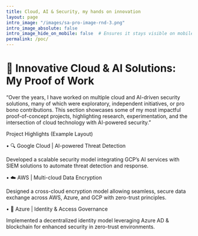 ```yaml
---
title: Cloud, AI & Security, my hands on innovation
layout: page
intro_image: "/images/sa-pro-image-rnd-3.png"
intro_image_absolute: false
intro_image_hide_on_mobile: false  # Ensures it stays visible on mobile
permalink: /poc/
---
```

# 🚀 Innovative Cloud & AI Solutions: My Proof of Work 

 

“Over the years, I have worked on multiple cloud and AI-driven security solutions, many of which were exploratory, independent initiatives, or pro bono contributions. This section showcases some of my most impactful proof-of-concept projects, highlighting research, experimentation, and the intersection of cloud technology with AI-powered security.” 

 
 

Project Highlights (Example Layout) 

• 🔍 Google Cloud | AI-powered Threat Detection 

Developed a scalable security model integrating GCP’s AI services with SIEM solutions to automate threat detection and response. 

• ☁️ AWS | Multi-cloud Data Encryption 

Designed a cross-cloud encryption model allowing seamless, secure data exchange across AWS, Azure, and GCP with zero-trust principles. 

• 🔐 Azure | Identity & Access Governance 

Implemented a decentralized identity model leveraging Azure AD & blockchain for enhanced security in zero-trust environments. 

 
